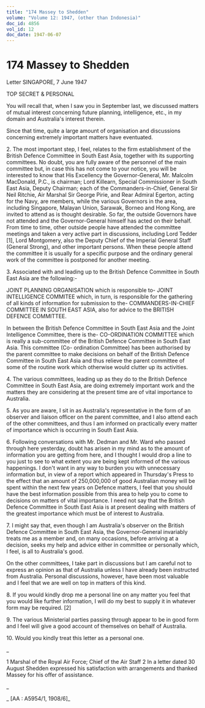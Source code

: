 ```yaml
---
title: "174 Massey to Shedden"
volume: "Volume 12: 1947, (other than Indonesia)"
doc_id: 4856
vol_id: 12
doc_date: 1947-06-07
---
```


# 174 Massey to Shedden

Letter SINGAPORE, 7 June 1947

TOP SECRET &amp; PERSONAL

You will recall that, when I saw you in September last, we discussed matters of mutual interest concerning future planning, intelligence, etc., in my domain and Australia's interest therein.

Since that time, quite a large amount of organisation and discussions concerning extremely important matters have eventuated.

2\. The most important step, I feel, relates to the firm establishment of the British Defence Committee in South East Asia, together with its supporting committees. No doubt, you are fully aware of the personnel of the main committee but, in case this has not come to your notice, you will be interested to know that His Excellency the Governor-General, Mr. Malcolm MacDonald, P.C., is chairman; Lord Killearn, Special Commissioner in South East Asia, Deputy Chairman; each of the Commanders-in-Chief, General Sir Neil Ritchie, Air Marshal Sir George Pirie, and Rear Admiral Egerton, acting for the Navy, are members, while the various Governors in the area, including Singapore, Malayan Union, Sarawak, Borneo and Hong Kong, are invited to attend as is thought desirable. So far, the outside Governors have not attended and the Governor-General himself has acted on their behalf. From time to time, other outside people have attended the committee meetings and taken a very active part in discussions, including Lord Tedder [1], Lord Montgomery, also the Deputy Chief of the Imperial General Staff (General Strong), and other important persons. When these people attend the committee it is usually for a specific purpose and the ordinary general work of the committee is postponed for another meeting.

3\. Associated with and leading up to the British Defence Committee in South East Asia are the following:-

JOINT PLANNING ORGANISATION which is responsible to- JOINT INTELLIGENCE COMMITEE which, in turn, is responsible for the gathering of all kinds of information for submission to the- COMMANDERS-IN-CHIEF COMMITTEE IN SOUTH EAST ASIA, also for advice to the BRITISH DEFENCE COMMITTEE.

In between the British Defence Committee in South East Asia and the Joint Intelligence Committee, there is the- CO-ORDINATION COMMITTEE which is really a sub-committee of the British Defence Committee in South East Asia. This committee (Co- ordination Committee) has been authorised by the parent committee to make decisions on behalf of the British Defence Committee in South East Asia and thus relieve the parent committee of some of the routine work which otherwise would clutter up its activities.

4\. The various committees, leading up as they do to the British Defence Committee in South East Asia, are doing extremely important work and the matters they are considering at the present time are of vital importance to Australia.

5\. As you are aware, I sit in as Australia's representative in the form of an observer and liaison officer on the parent committee, and I also attend each of the other committees, and thus I am informed on practically every matter of importance which is occurring in South East Asia.

6\. Following conversations with Mr. Dedman and Mr. Ward who passed through here yesterday, doubt has arisen in my mind as to the amount of information you are getting from here, and I thought I would drop a line to you just to see to what extent you are being kept informed of the various happenings. I don't want in any way to burden you with unnecessary information but, in view of a report which appeared in Thursday's Press to the effect that an amount of 250,000,000 of good Australian money will be spent within the next few years on Defence matters, I feel that you should have the best information possible from this area to help you to come to decisions on matters of vital importance. I need not say that the British Defence Committee in South East Asia is at present dealing with matters of the greatest importance which must be of interest to Australia.

7\. I might say that, even though I am Australia's observer on the British Defence Committee in South East Asia, the Governor-General invariably treats me as a member and, on many occasions, before arriving at a decision, seeks my help and advice either in committee or personally which, I feel, is all to Australia's good.

On the other committees, I take part in discussions but I am careful not to express an opinion as that of Australia unless I have already been instructed from Australia. Personal discussions, however, have been most valuable and I feel that we are well on top in matters of this kind.

8\. If you would kindly drop me a personal line on any matter you feel that you would like further information, I will do my best to supply it in whatever form may be required. [2]

9\. The various Ministerial parties passing through appear to be in good form and I feel will give a good account of themselves on behalf of Australia.

10\. Would you kindly treat this letter as a personal one.

_

1 Marshal of the Royal Air Force; Chief of the Air Staff 2 In a letter dated 30 August Shedden expressed his satisfaction with arrangements and thanked Massey for his offer of assistance.

_

_ [AA : A5954/1, 1908/6]_
